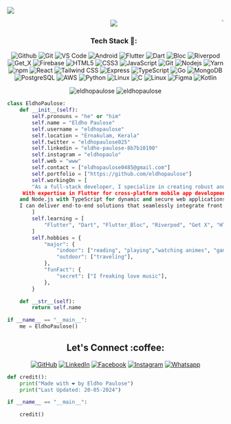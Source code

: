 [![](https://visitcount.itsvg.in/api?id=eldhopaulose&icon=0&color=0)](https://github.com/eldhopaulose)

<p><img align="right" height="1%" src="https://user-images.githubusercontent.com/74038190/213910845-af37a709-8995-40d6-be59-724526e3c3d7.gif" alt="Eldho Paulose" /></p>

<p align="center">
  <a align="center" href="https://github.com/DenverCoder1/readme-typing-svg"><img src="https://readme-typing-svg.herokuapp.com?&font=IBM+Plex+Sans&color=ffff&size=25&lines=Welcome+to+my+GitHub+Profile!;I'm+a+Full+stack+Flutter+developer;I'm+a+competitive+programmer;I'm+a+fast+learner" /></a>
</p>
<h3 align="center">Tech Stack 🍗:</h3>
<p align="center">
 <img alt="Github" src="https://img.shields.io/badge/-Github-ffb400?style=flat-square&logo=github&logoColor=white" />
   <img alt="Git" src="https://img.shields.io/badge/-Git-ffb400?style=flat-square&logo=git&logoColor=white" />
   <img alt="VS Code" src="https://img.shields.io/badge/-VS%20Code-ffb400?style=flat-square&logo=visual%20studio%20code&logoColor=white" />
 <img alt="Android" src="https://img.shields.io/badge/-Android-ffb400?style=flat-square&logo=android&logoColor=white" />
  <img alt="Flutter" src="https://img.shields.io/badge/-Flutter-ffb400?style=flat-square&logo=flutter&logoColor=white" />
  <img alt="Dart" src="https://img.shields.io/badge/-Dart-ffb400?style=flat-square&logo=dart&logoColor=white" />
  <img alt="Bloc" src="https://img.shields.io/badge/-Bloc-ffb400?style=flat-square&logo=flutter&logoColor=white" />
  <img alt="Riverpod" src="https://img.shields.io/badge/-Riverpod-ffb400?style=flat-square&logo=flutter&logoColor=white" />
    <img alt="Get_X" src="https://img.shields.io/badge/-Get_X-ffb400?style=flat-square&logo=getX&logoColor=white" />
      <img alt="Firebase" src="https://img.shields.io/badge/-Firebase-ffb400?style=flat-square&logo=firebase&logoColor=white" />
  <img alt="HTML5" src="https://img.shields.io/badge/-HTML5-ffb400?style=flat-square&logo=html5&logoColor=white" />
  <img alt="CSS3" src="https://img.shields.io/badge/-CSS3-ffb400?style=flat-square&logo=css3&logoColor=white" />
  <img alt="JavaScript" src="https://img.shields.io/badge/-JavaScript-ffb400?style=flat-square&logo=javascript&logoColor=white" />
  <img alt="Git" src="https://img.shields.io/badge/-Git-ffb400?style=flat-square&logo=git&logoColor=white" />
  <img alt="Nodejs" src="https://img.shields.io/badge/-Nodejs-ffb400?style=flat-square&logo=Node.js&logoColor=white" />
  <img alt="Yarn" src="https://img.shields.io/badge/-Yarn-ffb400?style=flat-square&logo=yarn&logoColor=white" />
   <img alt="npm" src="https://img.shields.io/badge/-npm-ffb400?style=flat-square&logo=npm&logoColor=white" />
  <img alt="React" src="https://img.shields.io/badge/-React-ffb400?style=flat-square&logo=react&logoColor=white" />
  <img alt="Tailwind CSS" src="https://img.shields.io/badge/-Tailwind CSS-ffb400?style=flat-square&logo=TailwindCSS&logoColor=white" />
  <img alt="Express" src="https://img.shields.io/badge/-Express.js-ffb400?style=flat-square&logo=express&logoColor=white" />
   <img alt="TypeScript" src="https://img.shields.io/badge/-TypeScript-ffb400?style=flat-square&logo=typescript&logoColor=white" />
     <img alt="Go" src="https://img.shields.io/badge/-Go-ffb400?style=flat-square&logo=go&logoColor=white" />
      <img alt="MongoDB" src="https://img.shields.io/badge/-MongoDB-ffb400?style=flat-square&logo=mongodb&logoColor=white" />
     <img alt="PostgreSQL" src="https://img.shields.io/badge/-PostgreSQL-ffb400?style=flat-square&logo=postgresql&logoColor=white" />
      <img alt="AWS" src="https://img.shields.io/badge/-AWS-ffb400?style=flat-square&logo=amazonaws&logoColor=white" />
  <img alt="Python" src="https://img.shields.io/badge/-Python-ffb400?style=flat-square&logo=python&logoColor=white" />
  <img alt="Linux" src="https://img.shields.io/badge/-Linux-ffb400?style=flat-square&logo=linux&logoColor=white" />
  <img alt="C" src="https://img.shields.io/badge/-C-ffb400?style=flat-square&logo=c&logoColor=white" />
  <img alt="Linux" src="https://img.shields.io/badge/-Linux-ffb400?style=flat-square&logo=linux&logoColor=white" />
  <img alt="Figma" src="https://img.shields.io/badge/-Figma-ffb400?style=flat-square&logo=figma&logoColor=white" />
  <img alt="Kotlin" src="https://img.shields.io/badge/-Kotlin-ffb400?style=flat-square&logo=kotlin&logoColor=white" />
  
</p>

<!--START_SECTION:waka-->
<!--END_SECTION:waka-->
<p align="center" height='130px'> <img src="https://github-readme-stats.vercel.app/api?username=eldhopaulose&layout=compact&show_icons=true&hide_title=true&include_all_commits=true&line_height=21&bg_color=0,ffb400,ffb400,F6C03D,F4DDA6&count_private=true&theme=graywhite" alt="eldhopaulose"/> <img src="https://github-readme-stats.vercel.app/api/top-langs/?username=eldhopaulose&layout=compact&show_icons=true&bg_color=0,EFE4CA,F4DDA6,F6C03D&theme=graywhite&hide_title=true" alt="eldhopaulose"/> </p>

```python
class EldhoPaulose:
    def __init__(self):
        self.pronouns = "he" or "him"
        self.name = "Eldho Paulose"
        self.username = "eldhopaulose"
        self.location = "Ernakulam, Kerala"
        self.twitter = "eldhopaulose025"
        self.linkedin = "eldho-paulose-8b7b10190"
        self.instagram = "eldhopaulo"
        self.web = "www"
        self.contact = ["eldhopaulose0485@gmail.com"]
        self.portfolio = ["https://github.com/eldhopaulose"]
        self.workingOn = [
        "As a full-stack developer, I specialize in creating robust and efficient applications using a modern tech stack.
	 With expertise in Flutter for cross-platform mobile app development, Go for building scalable and high-performance backend services,
	and Node.js with TypeScript for dynamic and secure web applications,
	I can deliver end-to-end solutions that seamlessly integrate front-end and back-end components."
        ]
        self.learning = [
            "Flutter", "Dart", "Flutter_Bloc", "Riverpod", "Get X", "HTML5", "CSS3", "JavaScript", "Git",  "Node.js", "Firebase", "React", "Tailwind CSS", "Express", "TypeScript", "Go", "MongoDB", "PostgreSQL", "AWS", "Python", "C"
        ]
        self.hobbies = {
            "major": {
                "indoor": ["reading", "playing","watching animes", "gaming"],
                "outdoor": ["traveling"],
            },
            "funFact": {
                "secret": ["I freaking love music"],
            },
        }

    def __str__(self):
        return self.name

if __name__ == "__main__":
    me = EldhoPaulose()
```

<h2 align="center">Let's Connect :coffee:</h2></a>
<p align="center">
	<a href="https://github.com/eldhopaulose"><img src="https://img.icons8.com/bubbles/50/000000/github.png" alt="GitHub"/></a>
	<a href="https://www.linkedin.com/in/eldho-paulose-8b7b10190/"><img src="https://img.icons8.com/bubbles/50/000000/linkedin.png" alt="LinkedIn"/></a>
	<a href="https://www.facebook.com/profile.php?id=100006699138154&mibextid=ZbWKwL"><img src="https://img.icons8.com/bubbles/50/000000/facebook-new.png" alt="Facebook"/></a>
	<a href="https://www.instagram.com/eldhopaulo"><img src="https://img.icons8.com/bubbles/50/000000/instagram.png" alt="Instagram"/></a>
        <a href="https://wa.me/918078466527"><img src="https://img.icons8.com/bubbles/50/000000/whatsapp.png" alt="Whatsapp"/></a>
</p>

```python
def credit():
    print("Made with ❤️ by Eldho Paulose")
    print("Last Updated: 20-05-2024")

if __name__ == "__main__":

    credit()
```
